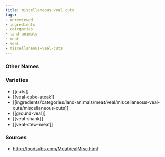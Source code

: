 ```yaml
---
title: miscellaneous veal cuts
tags:
- unreviewed
- ingredients
- categories
- land-animals
- meat
- veal
- miscellaneous-veal-cuts
---
```



### Other Names


### Varieties

* [[cuts]]
* [[veal-cube-steak]]
* [[ingredients/categories/land-animals/meat/veal/miscellaneous-veal-cuts/miscellaneous-cuts]]
* [[ground-veal]]
* [[veal-shank]]
* [[veal-stew-meat]]

### Sources
* http://foodsubs.com/MeatVealMisc.html
